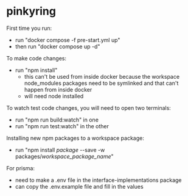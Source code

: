 # pinkyring

First time you run:
- run "docker compose -f pre-start.yml up"
- then run "docker compose up -d"

To make code changes:
- run "npm install"
  - this can't be used from inside docker because the workspace node_modules packages need to be symlinked and that can't happen from inside docker
  - will need node installed

To watch test code changes, you will need to open two terminals:
- run "npm run build:watch" in one
- run "npm run test:watch" in the other

Installing new npm packages to a workspace package:
- run "npm install _package_ --save -w packages/_workspace_package_name_"

For prisma:
- need to make a .env file in the interface-implementations package
- can copy the .env.example file and fill in the values